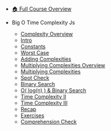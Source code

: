 - [🏠 Full Course Overview](/README)


- Big O   Time Complexity  Js 
  - [Complexity Overview](./Complexity-Overview.md "Complexity Overview")
  - [Intro](./Intro.md "Intro")
  - [Constants](./Constants.md "Constants")
  - [Worst Case](./Worst-Case.md "Worst Case")
  - [Adding Complexities](./Adding-Complexities.md "Adding Complexities")
  - [Multiplying Complexities Overview](./Multiplying-Complexities-Overview.md "Multiplying Complexities Overview")
  - [Multiplying Complexities](./Multiplying-Complexities.md "Multiplying Complexities")
  - [Spot Check](./Spot-Check.md "Spot Check")
  - [Binary Search](./Binary-Search.md "Binary Search")
  - [O( log(n) ) & Binary Search](./O--log-n------Binary-Search.md "O( log(n) ) & Binary Search")
  - [Time Complexity II](./Time-Complexity-II.md "Time Complexity II")
  - [Time Complexity III](./Time-Complexity-III.md "Time Complexity III")
  - [Recap](./Recap.md "Recap")
  - [Exercises](./Exercises.md "Exercises")
  - [Comprehension Check](./Comprehension-Check.md "Comprehension Check")
